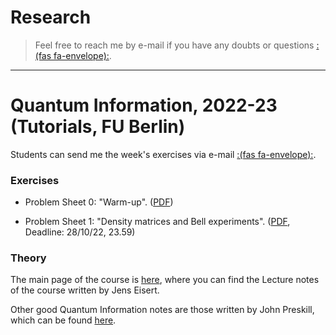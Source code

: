 # Research


>  Feel free to reach me by e-mail if you have any doubts or questions [:(fas fa-envelope):](mailto:antoniomele.p@gmail.com).

---




 # **Quantum Information, 2022-23 (Tutorials, FU Berlin)**

Students can send me the week's exercises via e-mail [:(fas fa-envelope):](mailto:antoniomele.p@gmail.com). 


### Exercises 

* Problem Sheet 0: "Warm-up". ([PDF](/documents/problem00.pdf))

* Problem Sheet 1: "Density matrices and Bell experiments". ([PDF](/documents/problem01.pdf), Deadline: 28/10/22, 23.59)

### Theory

The main page of the course is [here](https://www.physik.fu-berlin.de/en/einrichtungen/ag/ag-eisert/teaching/ws22-23/index.html), where you can find the Lecture notes of the course written by Jens Eisert.
 
Other good Quantum Information notes are those written by John Preskill, which can be found [here](http://theory.caltech.edu/~preskill/ph219/index.html#lecture).



